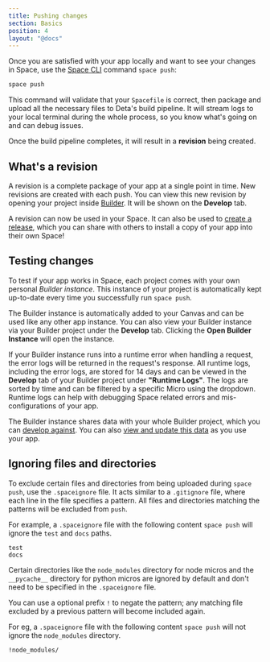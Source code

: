 ```yaml
---
title: Pushing changes
section: Basics
position: 4
layout: "@docs"
---
```


Once you are satisfied with your app locally and want to see your changes in Space, use the [Space CLI]() command `space push`:

```bash
space push
```

This command will validate that your `Spacefile` is correct, then package and upload all the necessary files to Deta's build pipeline. It will stream logs to your local terminal during the whole process, so you know what's going on and can debug issues.

Once the build pipeline completes, it will result in a **revision** being created.

## What's a revision

A revision is a complete package of your app at a single point in time. New revisions are created with each push. You can view this new revision by opening your project inside [Builder](). It will be shown on the **Develop** tab.

A revision can now be used in your Space. It can also be used to [create a release](), which you can share with others to install a copy of your app into their own Space!

## Testing changes

To test if your app works in Space, each project comes with your own personal *Builder instance*. This instance of your project is automatically kept up-to-date every time you successfully run `space push`.

The Builder instance is automatically added to your Canvas and can be used like any other app instance. You can also view your Builder instance via your Builder project under the **Develop** tab. Clicking the **Open Builder Instance** will open the instance.

If your Builder instance runs into a runtime error when handling a request, the error logs will be returned in the request's response. All runtime logs, including the error logs, are stored for 14 days and can be viewed in the **Develop** tab of your Builder project under **"Runtime Logs"**. The logs are sorted by time and can be filtered by a specific Micro using the dropdown. Runtime logs can help with debugging Space related errors and mis-configurations of your app.

The Builder instance shares data with your whole Builder project, which you can [develop against](/data#developing-with-base-and-drive). You can also [view and update this data](/docs/en/basics/data#viewing-data) as you use your app.

## Ignoring files and directories

To exclude certain files and directories from being uploaded during `space push`, use the `.spaceignore` file. It acts similar to a `.gitignore` file, where each line in the file specifies a pattern. All files and directories matching the patterns will be excluded from `push`.

For example, a `.spaceignore` file with the following content `space push` will ignore the `test` and `docs` paths.

```
test
docs
```

Certain directories like the `node_modules` directory for node micros and the `__pycache__` directory for python micros are ignored by default and don't need to be specified in the `.spaceignore` file.

You can use a optional prefix `!` to negate the pattern; any matching file excluded by a previous pattern will become included again.

For eg, a `.spaceignore` file with the following content `space push` will not ignore the `node_modules` directory.

```
!node_modules/
```
